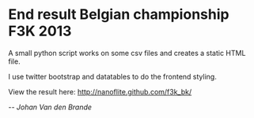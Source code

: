 # End result Belgian championship F3K 2013

A small python script works on some csv files and creates a static HTML file.

I use twitter bootstrap and datatables to do the frontend styling.

View the result here:
http://nanoflite.github.com/f3k_bk/

-- <cite>Johan Van den Brande</cite>
